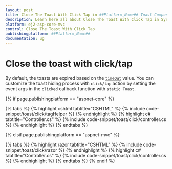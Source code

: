 ```yaml
---
layout: post
title: Close The Toast With Click Tap in ##Platform_Name## Toast Component
description: Learn here all about Close The Toast With Click Tap in Syncfusion ##Platform_Name## Toast component of Syncfusion Essential JS 2 and more.
platform: ej2-asp-core-mvc
control: Close The Toast With Click Tap
publishingplatform: ##Platform_Name##
documentation: ug
---
```



# Close the toast with click/tap

By default, the toasts are expired based on the [`timeOut`](https://help.syncfusion.com/cr/aspnetcore-js2/Syncfusion.EJ2.Notifications.Toast.html#Syncfusion_EJ2_Notifications_Toast_TimeOut) value. You can customize the toast hiding process with `click/tap` action by setting the event args in the `clicked` callback function with `static Toast`.

{% if page.publishingplatform == "aspnet-core" %}

{% tabs %}
{% highlight cshtml tabtitle="CSHTML" %}
{% include code-snippet/toast/click/tagHelper %}
{% endhighlight %}
{% highlight c# tabtitle="Controller.cs" %}
{% include code-snippet/toast/click/controller.cs %}
{% endhighlight %}
{% endtabs %}

{% elsif page.publishingplatform == "aspnet-mvc" %}

{% tabs %}
{% highlight razor tabtitle="CSHTML" %}
{% include code-snippet/toast/click/razor %}
{% endhighlight %}
{% highlight c# tabtitle="Controller.cs" %}
{% include code-snippet/toast/click/controller.cs %}
{% endhighlight %}
{% endtabs %}
{% endif %}


